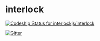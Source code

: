 # interlock

[ ![Codeship Status for interlockjs/interlock](https://codeship.com/projects/dcd52900-13bc-0133-ccab-7232216e7393/status?branch=master)](https://codeship.com/projects/92915)

[![Gitter](https://badges.gitter.im/Join%20Chat.svg)](https://gitter.im/divmain/interlock?utm_source=badge&utm_medium=badge&utm_campaign=pr-badge&utm_content=badge)